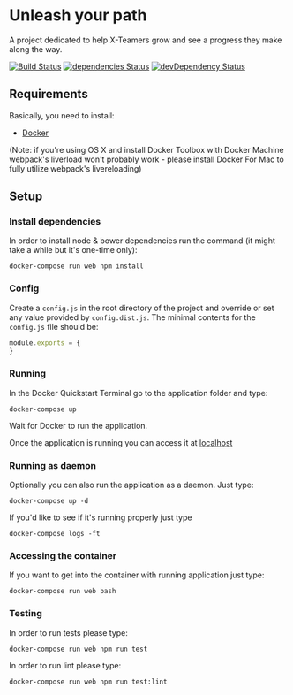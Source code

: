 # Unleash your path

A project dedicated to help X-Teamers grow and see a progress they make along the way.

[![Build Status](https://travis-ci.org/x-team/unleash.svg?branch=master)](https://travis-ci.org/x-team/unleash)
[![dependencies Status](https://david-dm.org/x-team/unleash/status.svg)](https://david-dm.org/x-team/unleash)
[![devDependency Status](https://david-dm.org/x-team/unleash/dev-status.svg)](https://david-dm.org/x-team/unleash#info=devDependencies)

## Requirements

Basically, you need to install:
- [Docker](https://www.docker.com)

(Note: if you're using OS X and install Docker Toolbox with Docker Machine webpack's liverload won't probably work - please install Docker For Mac to fully utilize webpack's livereloading)

## Setup

### Install dependencies

In order to install node & bower dependencies run the command (it might take a while but it's one-time only):
```
docker-compose run web npm install
```

### Config

Create a `config.js` in the root directory of the project and override or set any value provided by `config.dist.js`. The minimal contents for the `config.js` file should be:

```js
module.exports = {
}
```

### Running

In the Docker Quickstart Terminal go to the application folder and type:
```
docker-compose up
```

Wait for Docker to run the application.

Once the application is running you can access it at [localhost](http://localhost)

### Running as daemon

Optionally you can also run the application as a daemon. Just type:

```
docker-compose up -d
```
If you'd like to see if it's running properly just type
```
docker-compose logs -ft
```

### Accessing the container

If you want to get into the container with running application just type:
```
docker-compose run web bash
```

### Testing

In order to run tests please type:
```
docker-compose run web npm run test
```

In order to run lint please type:
```
docker-compose run web npm run test:lint
```

